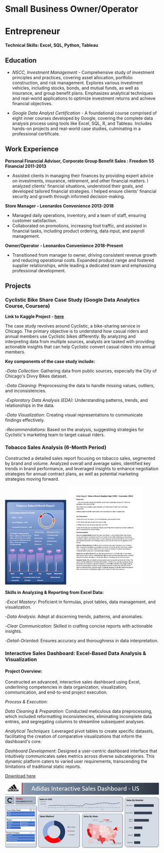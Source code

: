 
# Small Business Owner/Operator

# Entrepreneur

#### Technical Skills: Excel, SQL, Python, Tableau


## Education

- *NSCC, Investment Management* - Comprehensive study of investment principles and practices, covering asset allocation, portfolio construction, and risk management. Explores various investment vehicles, including stocks, bonds, and mutual funds, as well as insurance, and group benefit plans. Emphasizes analytical techniques and real-world applications to optimize investment returns and achieve financial objectives.

- *Google Data Analyst Certification* - A foundational course comprised of eight inner courses developed by Google, covering the complete data analysis process using tools like Excel, SQL, R, and Tableau. Includes hands-on projects and real-world case studies, culminating in a professional certificate.

## Work Experience

**Personal Financial Advisor, Corporate Group Benefit Sales : Freedom 55 Financial 2011-2013**

- Assisted clients in managing their finances by providing expert advice on investments, insurance, retirement, and other financial matters. I analyzed clients' financial situations, understood their goals, and developed tailored financial strategies. I helped ensure clients' financial security and growth through informed decision-making.

**Store Manager - Leonardos Convenience 2013-2018**

- Managed daily operations, inventory, and a team of staff, ensuring customer satisfaction.
- Collaborated on promotions, increasing foot traffic, and assisted in financial tasks, including product ordering, data input, and payroll management.

**Owner/Operator - Leonardos Convenience 2018-Present** 

- Transitioned from manager to owner, driving consistent revenue growth and reducing operational costs. Expanded product range and fostered supplier relationships, while leading a dedicated team and emphasizing professional development.

## Projects

### **Cyclistic Bike Share Case Study (Google Data Analytics Course, Coursera)**

**Link to Kaggle Project - [here](https://www.kaggle.com/code/scotclark/cyclistic-case-study/report)**

The case study revolves around Cyclistic, a bike-sharing service in Chicago. The primary objective is to understand how casual riders and annual members use Cyclistic bikes differently. By analyzing and interpreting data from multiple sources, analysts are tasked with providing actionable insights that can help Cyclistic convert casual riders into annual members.

**Key components of the case study include:**

-*Data Collection*: Gathering data from public sources, especially the City of Chicago's Divvy Bikes dataset.

-*Data Cleaning*: Preprocessing the data to handle missing values, outliers, and inconsistencies.

-*Exploratory Data Analysis (EDA)*: Understanding patterns, trends, and relationships in the data.

-*Data Visualization*: Creating visual representations to communicate findings effectively.

-*Recommendation*s: Based on the analysis, suggesting strategies for Cyclistic's marketing team to target casual riders.


### **Tobacco Sales Analysis (6-Month Period)**

Constructed a detailed sales report focusing on tobacco sales, segmented by brand and volume. Analyzed overall and average sales, identified key trends in brand performance, and leveraged insights to enhance negotiation strategies for annual contract plans, as well as potential marketing strategies moving forward.

<img src="docs/assets/NewTobaccoSalesReport.png" width="200">  <img src="docs/assets/1697113419593-c6f7ea05-f62f-4bdd-825f-074ff2bc7f58_1.png" width = "250"> 

**Skills in Analyzing & Reporting from Excel Data:**

-*Excel Mastery*: Proficient in formulas, pivot tables, data management, and visualization.

-*Data Analysis*: Adept at discerning trends, patterns, and anomalies.

-*Clear Communication*: Skilled in crafting concise reports with actionable insights.

-*Detail-Oriented*: Ensures accuracy and thoroughness in data interpretation.

### **Interactive Sales Dashboard: Excel-Based Data Analysis & Visualization**

#### **Project Overview:**
Constructed an advanced, interactive sales dashboard using Excel, underlining competencies in data organization, visualization, communication, and end-to-end project execution.

*Process & Execution:*

*Data Cleaning & Preparation*: Conducted meticulous data preprocessing, which included reformatting inconsistencies, eliminating incomplete data entries, and segregating columns to streamline subsequent analyses.

*Analytical Techniques* :Leveraged pivot tables to create specific datasets, facilitating the creation of comparative visualizations that inform the dashboard's core.

*Dashboard Development*: Designed a user-centric dashboard interface that intuitively communicates sales metrics across diverse subcategories. This dynamic platform caters to varied user requirements, transcending the limitations of traditional static reports.

[Download here](docs/assets/AdidasInteractiveDashboard1.xlsx) 

<img src="docs/assets/SalesDashboard.png" width="750">












